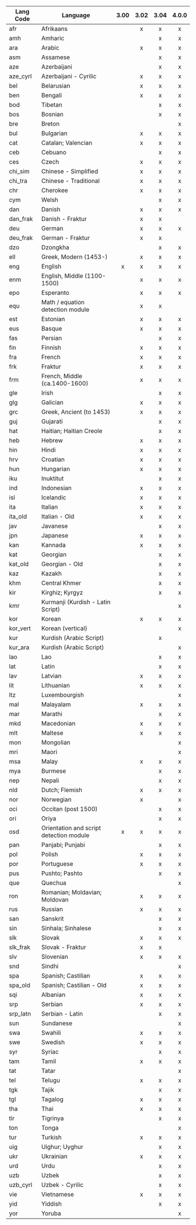 |Lang Code|Language|3.00|3.02|3.04|4.0.0|
|---|---|:---:|:---:|:---:|:---:|
|afr|Afrikaans|| x | x | x |
|amh|Amharic||  | x | x |
|ara|Arabic|| x | x | x |
|asm|Assamese||  | x | x |
|aze|Azerbaijani||  | x | x |
|aze_cyrl|Azerbaijani - Cyrilic|| x | x | x |
|bel|Belarusian|| x | x | x |
|ben|Bengali|| x | x | x |
|bod|Tibetan||  | x | x |
|bos|Bosnian||  | x | x |
|bre|Breton||  |  | x |
|bul|Bulgarian|| x | x | x |
|cat|Catalan; Valencian|| x | x | x |
|ceb|Cebuano||  | x | x |
|ces|Czech|| x | x | x |
|chi_sim|Chinese - Simplified|| x | x | x |
|chi_tra|Chinese - Traditional|| x | x | x |
|chr|Cherokee|| x | x | x |
|cym|Welsh||  | x | x |
|dan|Danish|| x | x | x |
| dan_frak |Danish - Fraktur|| x | x |  |                                             
|deu|German|| x | x | x |
| deu_frak |German - Fraktur|| x | x |  |
|dzo|Dzongkha||  | x | x |
|ell|Greek, Modern (1453-)|| x | x | x |
|eng|English|x| x | x | x |
|enm|English, Middle (1100-1500)|| x | x | x |
|epo|Esperanto|| x | x | x |
|equ|Math / equation detection module|| x | x |  |
|est|Estonian|| x | x | x |
|eus|Basque|| x | x | x |
|fas|Persian||  | x | x |
|fin|Finnish|| x | x | x |
|fra|French|| x | x | x |
|frk|Fraktur|| x | x | x |
|frm|French, Middle (ca.1400-1600)|| x | x | x | 
|gle|Irish||  | x | x |
|glg|Galician|| x | x | x |
|grc|Greek, Ancient (to 1453)|| x | x | x |
|guj|Gujarati||  | x | x |
|hat|Haitian; Haitian Creole||  | x | x |
|heb|Hebrew|| x | x | x |
|hin|Hindi|| x | x | x |
|hrv|Croatian|| x | x | x |
|hun|Hungarian|| x | x | x |
|iku|Inuktitut||  | x | x |
|ind|Indonesian|| x | x | x |
|isl|Icelandic|| x | x | x |
|ita|Italian|| x | x | x |
|ita_old|Italian - Old|| x | x | x |
|jav|Javanese||  | x | x |
|jpn|Japanese|| x | x | x |
|kan|Kannada|| x | x | x |
|kat|Georgian||  | x | x |
|kat_old|Georgian - Old||  | x | x |
|kaz|Kazakh||  | x | x |
|khm|Central Khmer||  | x | x |
|kir|Kirghiz; Kyrgyz||  | x | x |
|kmr|Kurmanji (Kurdish - Latin Script)||  |  | x |
|kor|Korean|| x | x | x |
|kor_vert|Korean (vertical)||  |  | x |
|kur|Kurdish (Arabic Script)||  | x |  |
|kur_ara|Kurdish (Arabic Script)||  |  | x |
|lao|Lao||  | x | x |
|lat|Latin||  | x | x |
|lav|Latvian|| x | x | x |
|lit|Lithuanian|| x | x | x |
|ltz|Luxembourgish||  |  | x |
|mal|Malayalam|| x | x | x |
|mar|Marathi||  | x | x |
|mkd|Macedonian|| x | x | x |
|mlt|Maltese|| x | x | x |
|mon|Mongolian||  |  | x |
|mri|Maori||  |  | x |
|msa|Malay|| x | x | x |
|mya|Burmese||  | x | x |
|nep|Nepali||  | x | x |
|nld|Dutch; Flemish|| x | x | x |
|nor|Norwegian|| x |  | x |
|oci|Occitan (post 1500)||  | x | x |
|ori|Oriya||  | x | x |
|osd|Orientation and script detection module|x| x | x | x |
|pan|Panjabi; Punjabi||  | x | x |
|pol|Polish|| x | x | x |
|por|Portuguese|| x | x | x |
|pus|Pushto; Pashto||  | x | x |
|que|Quechua||  |  | x |
|ron|Romanian; Moldavian; Moldovan|| x | x | x |
|rus|Russian|| x | x | x |
|san|Sanskrit||  | x | x |
|sin|Sinhala; Sinhalese||  | x | x |
|slk|Slovak|| x | x | x |
| slk_frak |Slovak - Fraktur|| x | x | |                               
|slv|Slovenian|| x | x | x |
|snd|Sindhi||  |  | x |
|spa|Spanish; Castilian|| x | x | x |
|spa_old|Spanish; Castilian - Old|| x | x | x |
|sqi|Albanian|| x | x | x |
|srp|Serbian|| x | x | x |
|srp_latn|Serbian - Latin||  | x | x |
|sun|Sundanese||  |  | x |
|swa|Swahili|| x | x | x |
|swe|Swedish|| x | x | x |
|syr|Syriac||  | x | x |
|tam|Tamil|| x | x | x |
|tat|Tatar||  |  | x |
|tel|Telugu|| x | x | x |
|tgk|Tajik||  | x | x |
|tgl|Tagalog|| x | x | x |
|tha|Thai|| x | x | x |
|tir|Tigrinya||  | x | x |
|ton|Tonga||  |  | x |
|tur|Turkish|| x | x | x |
|uig|Uighur; Uyghur||  | x | x |
|ukr|Ukrainian|| x | x | x |
|urd|Urdu||  | x | x |
|uzb|Uzbek||  | x | x |
|uzb_cyrl|Uzbek - Cyrilic||  | x | x |
|vie|Vietnamese|| x | x | x |
|yid|Yiddish||  | x | x |
|yor|Yoruba||  |  | x |
